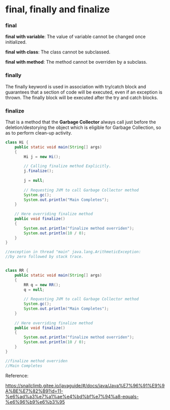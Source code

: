 # final, finally and finalize 

### final

**final with variable**: The value of variable cannot be changed once initialized.

**final with class**: The class cannot be subclassed.

**final with method**: The method cannot be overriden by a subclass.

### finally

The finally keyword is used in association with try/catch block and guarantees that a section of code will be executed, even if an exception is thrown. The finally block will be executed after the try and catch blocks.

### finalize

That is a method that the **Garbage Collector** always call just before the deletion/destorying the object which is eligible for Garbage Collection, so as to perform clean-up activity.

```java
class Hi { 
    public static void main(String[] args) 
    { 
        Hi j = new Hi(); 
  
        // Calling finalize method Explicitly. 
        j.finalize(); 
  
        j = null; 
  
        // Requesting JVM to call Garbage Collector method 
        System.gc(); 
        System.out.println("Main Completes"); 
    } 
  
    // Here overriding finalize method 
    public void finalize() 
    { 
        System.out.println("finalize method overriden"); 
        System.out.println(10 / 0); 
    } 
} 

//exception in thread "main" java.lang.ArithmeticException:
//by zero followed by stack trace.


class RR { 
    public static void main(String[] args) 
    { 
        RR q = new RR(); 
        q = null; 
  
        // Requesting JVM to call Garbage Collector method 
        System.gc(); 
        System.out.println("Main Completes"); 
    } 
  
    // Here overriding finalize method 
    public void finalize() 
    { 
        System.out.println("finalize method overriden"); 
        System.out.println(10 / 0); 
    } 
} 

//finalize method overriden
//Main Completes

```

Reference:

https://snailclimb.gitee.io/javaguide/#/docs/java/Java%E7%96%91%E9%9A%BE%E7%82%B9?id=11-%e6%ad%a3%e7%a1%ae%e4%bd%bf%e7%94%a8-equals-%e6%96%b9%e6%b3%95